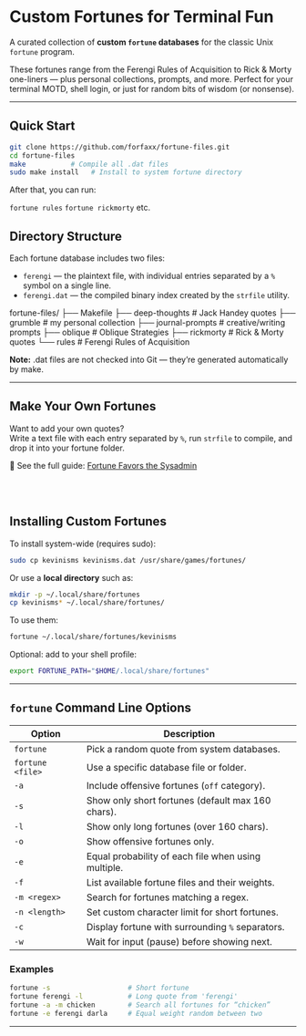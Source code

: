 # Custom Fortunes for Terminal Fun

A curated collection of **custom `fortune` databases** for the classic Unix `fortune` program.  

These fortunes range from the Ferengi Rules of Acquisition to Rick & Morty one-liners — plus personal collections, prompts, and more. Perfect for your terminal MOTD, shell login, or just for random bits of wisdom (or nonsense).

---

## Quick Start

```bash
git clone https://github.com/forfaxx/fortune-files.git
cd fortune-files
make           # Compile all .dat files
sudo make install   # Install to system fortune directory
```

After that, you can run: 

`fortune rules`
`fortune rickmorty`
etc. 



## Directory Structure

Each fortune database includes two files:

- `ferengi` — the plaintext file, with individual entries separated by a `%` symbol on a single line.
- `ferengi.dat` — the compiled binary index created by the `strfile` utility.

fortune-files/
├── Makefile
├── deep-thoughts      # Jack Handey quotes
├── grumble            # my personal collection
├── journal-prompts    # creative/writing prompts
├── oblique            # Oblique Strategies
├── rickmorty          # Rick & Morty quotes
└── rules              # Ferengi Rules of Acquisition

**Note:** .dat files are not checked into Git — they’re generated automatically by make.

---

## Make Your Own Fortunes

Want to add your own quotes?  
Write a text file with each entry separated by `%`, run `strfile` to compile, and drop it into your fortune folder.

📖 See the full guide: [Fortune Favors the Sysadmin](https://adminjitsu.com/posts/fortune-favors-the-sysadmin)

<br><br>

## Installing Custom Fortunes

To install system-wide (requires sudo):

```bash
sudo cp kevinisms kevinisms.dat /usr/share/games/fortunes/
```

Or use a **local directory** such as:

```bash
mkdir -p ~/.local/share/fortunes
cp kevinisms* ~/.local/share/fortunes/
```

To use them:

```bash
fortune ~/.local/share/fortunes/kevinisms
```

Optional: add to your shell profile:

```bash
export FORTUNE_PATH="$HOME/.local/share/fortunes"
```

---

## `fortune` Command Line Options

| Option           | Description                                         |
| ---------------- | --------------------------------------------------- |
| `fortune`        | Pick a random quote from system databases.          |
| `fortune <file>` | Use a specific database file or folder.             |
| `-a`             | Include offensive fortunes (`off` category).        |
| `-s`             | Show only short fortunes (default max 160 chars).   |
| `-l`             | Show only long fortunes (over 160 chars).           |
| `-o`             | Show offensive fortunes only.                       |
| `-e`             | Equal probability of each file when using multiple. |
| `-f`             | List available fortune files and their weights.     |
| `-m <regex>`     | Search for fortunes matching a regex.               |
| `-n <length>`    | Set custom character limit for short fortunes.      |
| `-c`             | Display fortune with surrounding `%` separators.    |
| `-w`             | Wait for input (pause) before showing next.         |

### Examples

```bash
fortune -s                   # Short fortune
fortune ferengi -l           # Long quote from 'ferengi'
fortune -a -m chicken        # Search all fortunes for “chicken”
fortune -e ferengi darla     # Equal weight random between two
```

---

